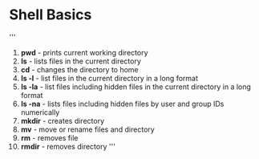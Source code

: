 # Shell Basics
'''
1. **pwd** - prints current working directory
2. **ls** - lists files in the current directory
3. **cd** - changes the directory to home
4. **ls -l** - list files in the current directory in a long format
5. **ls -la** - list files including hidden files in the current directory in a long format
6. **ls -na** - lists files including hidden files by user and group IDs numerically
7. **mkdir** - creates directory
8. **mv** - move or rename files and directory
9. **rm** - removes file
10. **rmdir** - removes directory
'''
